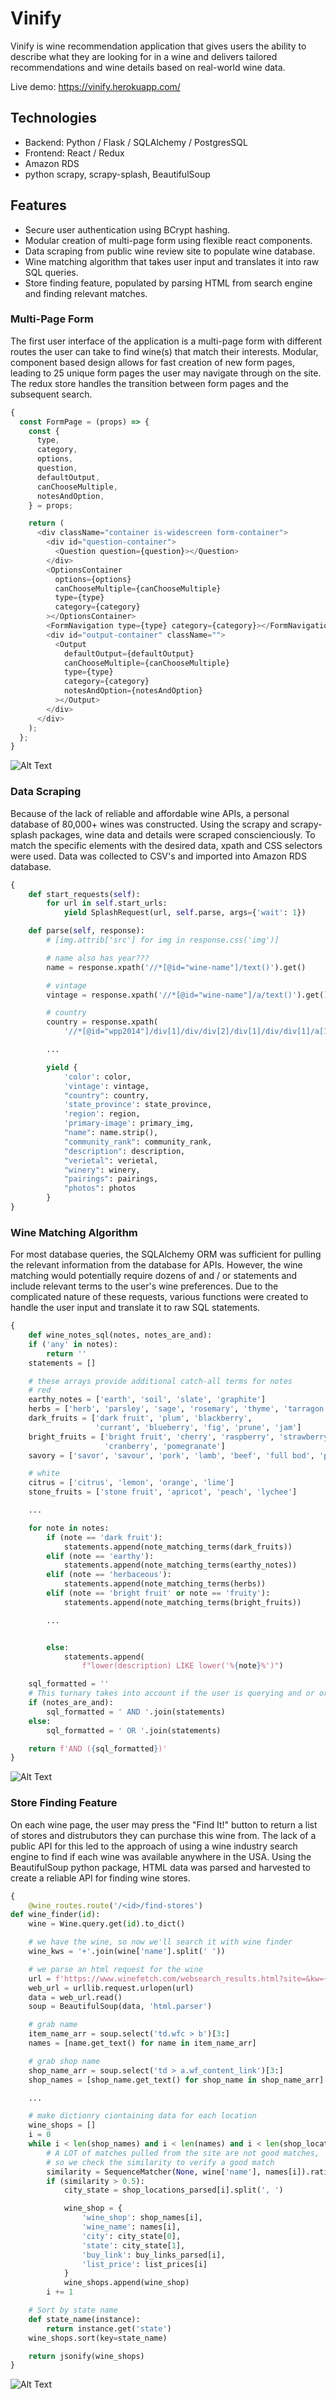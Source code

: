 # Vinify

Vinify is wine recommendation application that gives users the ability to describe what they are looking for in a wine and delivers tailored recommendations and wine details
based on real-world wine data.

Live demo: https://vinify.herokuapp.com/

## Technologies

- Backend: Python / Flask / SQLAlchemy / PostgresSQL
- Frontend: React / Redux
- Amazon RDS
- python scrapy, scrapy-splash, BeautifulSoup

## Features

- Secure user authentication using BCrypt hashing.
- Modular creation of multi-page form using flexible react components.
- Data scraping from public wine review site to populate wine database.
- Wine matching algorithm that takes user input and translates it into raw SQL queries.
- Store finding feature, populated by parsing HTML from search engine and finding relevant matches.

### Multi-Page Form

The first user interface of the application is a multi-page form with different routes the user can take to find wine(s) that match their interests.
Modular, component based design allows for fast creation of new form pages, leading to 25 unique form pages the user may navigate through on the site.
The redux store handles the transition between form pages and the subsequent search.

```javascript
{
  const FormPage = (props) => {
    const {
      type,
      category,
      options,
      question,
      defaultOutput,
      canChooseMultiple,
      notesAndOption,
    } = props;

    return (
      <div className="container is-widescreen form-container">
        <div id="question-container">
          <Question question={question}></Question>
        </div>
        <OptionsContainer
          options={options}
          canChooseMultiple={canChooseMultiple}
          type={type}
          category={category}
        ></OptionsContainer>
        <FormNavigation type={type} category={category}></FormNavigation>
        <div id="output-container" className="">
          <Output
            defaultOutput={defaultOutput}
            canChooseMultiple={canChooseMultiple}
            type={type}
            category={category}
            notesAndOption={notesAndOption}
          ></Output>
        </div>
      </div>
    );
  };
}
```

![Alt Text](https://misc0103.s3.us-east-2.amazonaws.com/vinify-form.gif)

### Data Scraping

Because of the lack of reliable and affordable wine APIs, a personal database of 80,000+ wines was constructed.
Using the scrapy and scrapy-splash packages, wine data and details were scraped conscienciously.
To match the specific elements with the desired data, xpath and CSS selectors were used.
Data was collected to CSV's and imported into Amazon RDS database.

```python
{
    def start_requests(self):
        for url in self.start_urls:
            yield SplashRequest(url, self.parse, args={'wait': 1})

    def parse(self, response):
        # [img.attrib['src'] for img in response.css('img')]

        # name also has year???
        name = response.xpath('//*[@id="wine-name"]/text()').get()

        # vintage
        vintage = response.xpath('//*[@id="wine-name"]/a/text()').get()

        # country
        country = response.xpath(
            '//*[@id="wpp2014"]/div[1]/div/div[2]/div[1]/div/div[1]/a[1]/text()').get()

        ...

        yield {
            'color': color,
            'vintage': vintage,
            "country": country,
            'state_province': state_province,
            'region': region,
            'primary-image': primary_img,
            "name": name.strip(),
            "community_rank": community_rank,
            "description": description,
            "verietal": verietal,
            "winery": winery,
            "pairings": pairings,
            "photos": photos
        }
}
```

### Wine Matching Algorithm

For most database queries, the SQLAlchemy ORM was sufficient for pulling the relevant information from the database for APIs.
However, the wine matching would potentially require dozens of and / or statements and include relevant terms to the user's
wine preferences. Due to the complicated nature of these requests, various functions were created to handle the user input and translate it to raw SQL statements.

```python
{
    def wine_notes_sql(notes, notes_are_and):
    if ('any' in notes):
        return ''
    statements = []

    # these arrays provide additional catch-all terms for notes
    # red
    earthy_notes = ['earth', 'soil', 'slate', 'graphite']
    herbs = ['herb', 'parsley', 'sage', 'rosemary', 'thyme', 'tarragon']
    dark_fruits = ['dark fruit', 'plum', 'blackberry',
                   'currant', 'blueberry', 'fig', 'prune', 'jam']
    bright_fruits = ['bright fruit', 'cherry', 'raspberry', 'strawberry',
                     'cranberry', 'pomegranate']
    savory = ['savor', 'savour', 'pork', 'lamb', 'beef', 'full bod', 'pepper']

    # white
    citrus = ['citrus', 'lemon', 'orange', 'lime']
    stone_fruits = ['stone fruit', 'apricot', 'peach', 'lychee']

    ...

    for note in notes:
        if (note == 'dark fruit'):
            statements.append(note_matching_terms(dark_fruits))
        elif (note == 'earthy'):
            statements.append(note_matching_terms(earthy_notes))
        elif (note == 'herbaceous'):
            statements.append(note_matching_terms(herbs))
        elif (note == 'bright fruit' or note == 'fruity'):
            statements.append(note_matching_terms(bright_fruits))

        ...


        else:
            statements.append(
                f"lower(description) LIKE lower('%{note}%')")

    sql_formatted = ''
    # This turnary takes into account if the user is querying and or or for notes
    if (notes_are_and):
        sql_formatted = ' AND '.join(statements)
    else:
        sql_formatted = ' OR '.join(statements)

    return f'AND ({sql_formatted})'
}
```

![Alt Text](https://misc0103.s3.us-east-2.amazonaws.com/vinify-search.gif)

### Store Finding Feature

On each wine page, the user may press the "Find It!" button to return a list of stores and distrubutors they can purchase this wine from.
The lack of a public API for this led to the approach of using a wine industry search engine to find if each wine was available anywhere in the USA.
Using the BeautifulSoup python package, HTML data was parsed and harvested to create a reliable API for finding wine stores.

```python
{
    @wine_routes.route('/<id>/find-stores')
def wine_finder(id):
    wine = Wine.query.get(id).to_dict()

    # we have the wine, so now we'll search it with wine finder
    wine_kws = '+'.join(wine['name'].split(' '))

    # we parse an html request for the wine
    url = f'https://www.winefetch.com/websearch_results.html?site=&kw={wine_kws}&year=vintage&size='
    web_url = urllib.request.urlopen(url)
    data = web_url.read()
    soup = BeautifulSoup(data, 'html.parser')

    # grab name
    item_name_arr = soup.select('td.wfc > b')[3:]
    names = [name.get_text() for name in item_name_arr]

    # grab shop name
    shop_name_arr = soup.select('td > a.wf_content_link')[3:]
    shop_names = [shop_name.get_text() for shop_name in shop_name_arr]

    ...

    # make dictionry ciontaining data for each location
    wine_shops = []
    i = 0
    while i < len(shop_names) and i < len(names) and i < len(shop_locations_parsed) and i < len(buy_links_parsed) and i < len(list_prices):
        # A LOT of matches pulled from the site are not good matches,
        # so we check the similarity to verify a good match
        similarity = SequenceMatcher(None, wine['name'], names[i]).ratio()
        if (similarity > 0.5):
            city_state = shop_locations_parsed[i].split(', ')

            wine_shop = {
                'wine_shop': shop_names[i],
                'wine_name': names[i],
                'city': city_state[0],
                'state': city_state[1],
                'buy_link': buy_links_parsed[i],
                'list_price': list_prices[i]
            }
            wine_shops.append(wine_shop)
        i += 1

    # Sort by state name
    def state_name(instance):
        return instance.get('state')
    wine_shops.sort(key=state_name)

    return jsonify(wine_shops)
}
```

![Alt Text](https://misc0103.s3.us-east-2.amazonaws.com/vinify-store-finder.gif)

